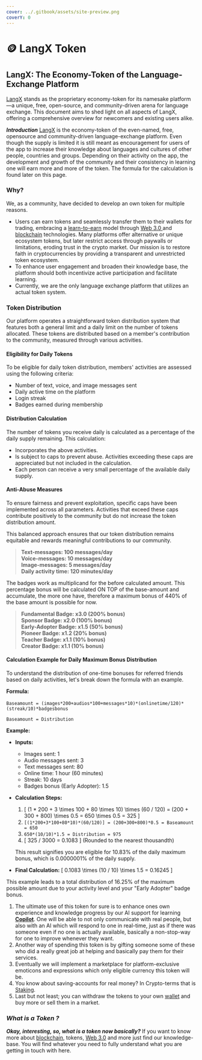 ```yaml
---
cover: ../.gitbook/assets/site-preview.png
coverY: 0
---
```


# 🪙 LangX Token

## LangX: The Economy-Token of the Language-Exchange Platform

[LangX](../) stands as the proprietary economy-token for its namesake platform—a unique, free, open-source, and community-driven arena for language exchange. This document aims to shed light on all aspects of LangX, offering a comprehensive overview for newcomers and existing users alike.

_**Introduction**_ [LangX](../) is the economy-token of the even-named, free, opensource and community-driven language-exchange platform. Even though the supply is limited it is still meant as encouragement for users of the app to increase their knowledge about languages and cultures of other people, countries and groups. Depending on their activity on the app, the development and growth of the community and their consistency in learning one will earn more and more of the token. The formula for the calculation is found later on this page.&#x20;

### Why?

We, as a community, have decided to develop an own token for multiple reasons.

* Users can earn tokens and seamlessly transfer them to their wallets for trading, embracing a [learn-to-earn](broken-reference) model through [Web 3.0 ](../library/technology/web-3.0.md)and [blockchain](../library/technology/blockchain.md) technologies. Many platforms offer alternative or unique ecosystem tokens, but later restrict access through paywalls or limitations, eroding trust in the crypto market. Our mission is to restore faith in cryptocurrencies by providing a transparent and unrestricted token ecosystem.
* To enhance user engagement and broaden their knowledge base, the platform should both incentivize active participation and facilitate learning.
* Currently, we are the only language exchange platform that utilizes an actual token system.

### Token Distribution

Our platform operates a straightforward token distribution system that features both a general limit and a daily limit on the number of tokens allocated. These tokens are distributed based on a member's contribution to the community, measured through various activities.

#### Eligibility for Daily Tokens

To be eligible for daily token distribution, members' activities are assessed using the following criteria:

* Number of text, voice, and image messages sent
* Daily active time on the platform
* Login streak
* Badges earned during membership

#### Distribution Calculation

The number of tokens you receive daily is calculated as a percentage of the daily supply remaining. This calculation:

* Incorporates the above activities.
* Is subject to caps to prevent abuse. Activities exceeding these caps are appreciated but not included in the calculation.
* Each person can receive a very small percentage of the available daily supply.

#### Anti-Abuse Measures

To ensure fairness and prevent exploitation, specific caps have been implemented across all parameters. Activities that exceed these caps contribute positively to the community but do not increase the token distribution amount.

This balanced approach ensures that our token distribution remains equitable and rewards meaningful contributions to our community.

> **Text-messages: 100 messages/day** \
> **Voice-messages: 10 messages/day** \
> **Image-messages: 5 messages/day** \
> **Daily activity time: 120 minutes/day**

The badges work as multiplicand for the before calculated amount. This percentage bonus will be calculated ON TOP of the base-amount and accumulate, the more one have, therefore a maximum bonus of 440% of the base amount is possible for now.

> **Fundamental Badge: x3.0 (200% bonus)**\
> **Sponsor Badge: x2.0 (100% bonus)** \
> **Early-Adopter Badge: x1.5 (50% bonus)** \
> **Pioneer Badge: x1.2 (20% bonus)** \
> **Teacher Badge: x1.1 (10% bonus)** \
> **Creator Badge: x1.1 (10% bonus)**

#### Calculation Example for Daily Maximum Bonus Distribution

To understand the distribution of one-time bonuses for referred friends based on daily activities, let's break down the formula with an example.

**Formula:**\
\
`Baseamount = (images*200+audios*100+messages*10)*(onlinetime/120)*(streak/10)*badgesbonus` &#x20;

`Baseamount = Distribution`

**Example:**

* **Inputs:**
  * Images sent: 1
  * Audio messages sent: 3
  * Text messages sent: 80
  * Online time: 1 hour (60 minutes)
  * Streak: 10 days
  * Badges bonus (Early Adopter): 1.5
*   **Calculation Steps:**

    1. \[ (1 \* 200 + 3 \times 100 + 80 \times 10) \times (60 / 120) = (200 + 300 + 800) \times 0.5 = 650 \times 0.5 = 325 ]
    2. `[(1*200+3*100+80*10)*(60/120)] = (200+300+800)*0.5 = Baseamount = 650`&#x20;
    3. `650*(10/10)*1.5 = Distribution = 975`
    4. \[ 325 / 3000 = 0.1083 ] (Rounded to the nearest thousandth)

    This result signifies you are eligible for 10.83% of the daily maximum bonus, which is 0.0000001% of the daily supply.
* **Final Calculation:** \[ 0.1083 \times (10 / 10) \times 1.5 = 0.16245 ]

This example leads to a total distribution of 16.25% of the maximum possible amount due to your activity level and your "Early Adopter" badge bonus.

1. The ultimate use of this token for sure is to enhance ones own experience and knowledge progress by our AI support for learning [**Copilot**](../library/copilot.md). One will be able to not only communicate with real people, but also with an AI which will respond to one in real-time, just as if there was someone even if no one is actually available, basically a non-stop-way for one to improve whenever they want.
2. Another way of spending this token is by gifting someone some of these who did a really great job at helping and basically pay them for their services.
3. Eventually we will implement a marketplace for platform-exclusive emoticons and expressions which only eligible currency this token will be.
4. You know about saving-accounts for real money? In Crypto-terms that is [Staking](defi-protocols/staking.md).
5. Last but not least; you can withdraw the tokens to your own [wallet](../library/technology/wallet.md) and buy more or sell them in a market.

### _**What is a Token ?**_

_**Okay, interesting, so, what is a token now basically?**_ If you want to know more about [blockchain](../library/technology/blockchain.md), tokens, [Web 3.0](../library/technology/web-3.0.md) and more just find our knowledge-base. You will find whatever you need to fully understand what you are getting in touch with here.
